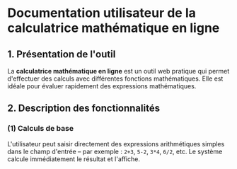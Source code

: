 # Documentation utilisateur de la calculatrice mathématique en ligne

## 1. Présentation de l'outil

La **calculatrice mathématique en ligne** est un outil web pratique qui permet d'effectuer des calculs avec différentes fonctions mathématiques. Elle est idéale pour évaluer rapidement des expressions mathématiques.

## 2. Description des fonctionnalités

### (1) Calculs de base

L'utilisateur peut saisir directement des expressions arithmétiques simples dans le champ d'entrée – par exemple : `2+3`, `5-2`, `3*4`, `6/2`, etc. Le système calcule immédiatement le résultat et l'affiche.